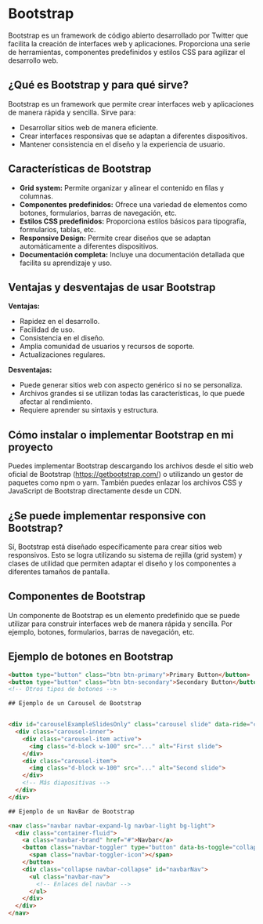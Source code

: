 # Bootstrap

Bootstrap es un framework de código abierto desarrollado por Twitter que facilita la creación de interfaces web y aplicaciones. Proporciona una serie de herramientas, componentes predefinidos y estilos CSS para agilizar el desarrollo web.

## ¿Qué es Bootstrap y para qué sirve?

Bootstrap es un framework que permite crear interfaces web y aplicaciones de manera rápida y sencilla. Sirve para:
- Desarrollar sitios web de manera eficiente.
- Crear interfaces responsivas que se adaptan a diferentes dispositivos.
- Mantener consistencia en el diseño y la experiencia de usuario.

## Características de Bootstrap

- **Grid system:** Permite organizar y alinear el contenido en filas y columnas.
- **Componentes predefinidos:** Ofrece una variedad de elementos como botones, formularios, barras de navegación, etc.
- **Estilos CSS predefinidos:** Proporciona estilos básicos para tipografía, formularios, tablas, etc.
- **Responsive Design:** Permite crear diseños que se adaptan automáticamente a diferentes dispositivos.
- **Documentación completa:** Incluye una documentación detallada que facilita su aprendizaje y uso.

## Ventajas y desventajas de usar Bootstrap

**Ventajas:**
- Rapidez en el desarrollo.
- Facilidad de uso.
- Consistencia en el diseño.
- Amplia comunidad de usuarios y recursos de soporte.
- Actualizaciones regulares.

**Desventajas:**
- Puede generar sitios web con aspecto genérico si no se personaliza.
- Archivos grandes si se utilizan todas las características, lo que puede afectar al rendimiento.
- Requiere aprender su sintaxis y estructura.

## Cómo instalar o implementar Bootstrap en mi proyecto

Puedes implementar Bootstrap descargando los archivos desde el sitio web oficial de Bootstrap (https://getbootstrap.com/) o utilizando un gestor de paquetes como npm o yarn. También puedes enlazar los archivos CSS y JavaScript de Bootstrap directamente desde un CDN.

## ¿Se puede implementar responsive con Bootstrap?

Sí, Bootstrap está diseñado específicamente para crear sitios web responsivos. Esto se logra utilizando su sistema de rejilla (grid system) y clases de utilidad que permiten adaptar el diseño y los componentes a diferentes tamaños de pantalla.

## Componentes de Bootstrap

Un componente de Bootstrap es un elemento predefinido que se puede utilizar para construir interfaces web de manera rápida y sencilla. Por ejemplo, botones, formularios, barras de navegación, etc.

## Ejemplo de botones en Bootstrap

```html
<button type="button" class="btn btn-primary">Primary Button</button>
<button type="button" class="btn btn-secondary">Secondary Button</button>
<!-- Otros tipos de botones -->

## Ejemplo de un Carousel de Bootstrap


<div id="carouselExampleSlidesOnly" class="carousel slide" data-ride="carousel">
  <div class="carousel-inner">
    <div class="carousel-item active">
      <img class="d-block w-100" src="..." alt="First slide">
    </div>
    <div class="carousel-item">
      <img class="d-block w-100" src="..." alt="Second slide">
    </div>
    <!-- Más diapositivas -->
  </div>
</div>

## Ejemplo de un NavBar de Bootstrap

<nav class="navbar navbar-expand-lg navbar-light bg-light">
  <div class="container-fluid">
    <a class="navbar-brand" href="#">Navbar</a>
    <button class="navbar-toggler" type="button" data-bs-toggle="collapse" data-bs-target="#navbarNav" aria-controls="navbarNav" aria-expanded="false" aria-label="Toggle navigation">
      <span class="navbar-toggler-icon"></span>
    </button>
    <div class="collapse navbar-collapse" id="navbarNav">
      <ul class="navbar-nav">
        <!-- Enlaces del navbar -->
      </ul>
    </div>
  </div>
</nav>

